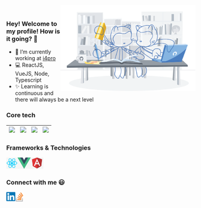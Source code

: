<!-- <img align="left" src="https://raw.githubusercontent.com/wdrik/wdrik/master/images/hero-octocats.svg" width="auto"/>

<img align="left" src="https://raw.githubusercontent.com/wdrik/wdrik/master/images/education.svg" width="auto"/> -->

<img align="right" src="https://raw.githubusercontent.com/wdrik/wdrik/master/images/education-drawing.svg" width="360"/>

<br/>

### Hey! Welcome to my profile! How is it going? 👋

- 🚀 I’m currently working at [i4pro](http://www.i4pro.com.br/)
- 💻 ReactJS, VueJS, Node, Typescript
- ✨ Learning is continuous and there will always be a next level

### Core tech

| <img height="30" src="https://github.com/alvarosaburido/alvarosaburido/blob/master/icons/html5.png?raw=true"> | <img height="30" src="https://github.com/alvarosaburido/alvarosaburido/blob/master/icons/css.png?raw=true"> | <img height="30" src="https://github.com/alvarosaburido/alvarosaburido/blob/master/icons/javascript.png?raw=true"> | <img height="30" src="https://github.com/alvarosaburido/alvarosaburido/blob/master/icons/typescript.png?raw=true"> |
| ------------------------------------------------------------------------------------------------------------- | ----------------------------------------------------------------------------------------------------------- | ------------------------------------------------------------------------------------------------------------------ | ------------------------------------------------------------------------------------------------------------------ |


### Frameworks & Technologies

<img height="30" src="https://raw.githubusercontent.com/wdrik/wdrik/master/images/react.png?raw=true"><img height="30" src="https://raw.githubusercontent.com/wdrik/wdrik/master/images/vue.jpg?raw=true"><img height="30" src="https://raw.githubusercontent.com/wdrik/wdrik/master/images/angular.jpg?raw=true">

### Connect with me :smiley:

<a href="https://www.linkedin.com/in/iorgen-wildrik-aa0270132" target="_blank">
  <img align="left" alt="Iorgen Wildrik Linkdin" width="24px" src="https://raw.githubusercontent.com/wdrik/wdrik/master/images/linkedin.svg" />
</a>

<a href="https://pt.stackoverflow.com/users/33784/wdrik" target="_blank">
  <img align="left" alt="Iorgen Wildrik Linkdin" width="22px" src="https://raw.githubusercontent.com/wdrik/wdrik/master/images/stackoverflow.png" />
</a>

<!--
**wdrik/wdrik** is a ✨ _special_ ✨ repository because its `README.md` (this file) appears on your GitHub profile.

Here are some ideas to get you started:

- 🔭 I’m currently working on ...
- 🌱 I’m currently learning ...
- 👯 I’m looking to collaborate on ...
- 🤔 I’m looking for help with ...
- 💬 Ask me about ...
- 📫 How to reach me: ...
- 😄 Pronouns: ...
- ⚡ Fun fact: ...
-->
